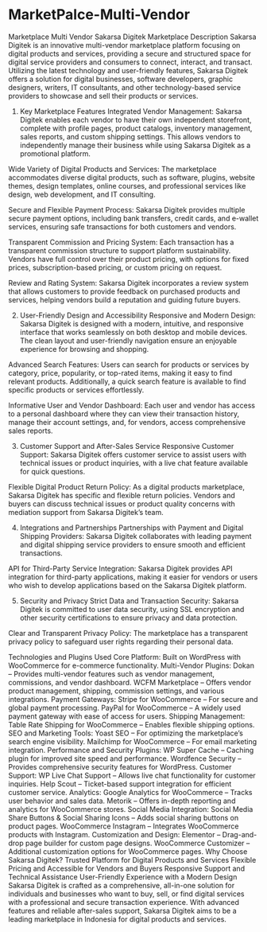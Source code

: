 # MarketPalce-Multi-Vendor
Marketplace Multi Vendor
Sakarsa Digitek Marketplace Description
Sakarsa Digitek is an innovative multi-vendor marketplace platform focusing on digital products and services, providing a secure and structured space for digital service providers and consumers to connect, interact, and transact. Utilizing the latest technology and user-friendly features, Sakarsa Digitek offers a solution for digital businesses, software developers, graphic designers, writers, IT consultants, and other technology-based service providers to showcase and sell their products or services.

1. Key Marketplace Features
Integrated Vendor Management: Sakarsa Digitek enables each vendor to have their own independent storefront, complete with profile pages, product catalogs, inventory management, sales reports, and custom shipping settings. This allows vendors to independently manage their business while using Sakarsa Digitek as a promotional platform.

Wide Variety of Digital Products and Services: The marketplace accommodates diverse digital products, such as software, plugins, website themes, design templates, online courses, and professional services like design, web development, and IT consulting.

Secure and Flexible Payment Process: Sakarsa Digitek provides multiple secure payment options, including bank transfers, credit cards, and e-wallet services, ensuring safe transactions for both customers and vendors.

Transparent Commission and Pricing System: Each transaction has a transparent commission structure to support platform sustainability. Vendors have full control over their product pricing, with options for fixed prices, subscription-based pricing, or custom pricing on request.

Review and Rating System: Sakarsa Digitek incorporates a review system that allows customers to provide feedback on purchased products and services, helping vendors build a reputation and guiding future buyers.

2. User-Friendly Design and Accessibility
Responsive and Modern Design: Sakarsa Digitek is designed with a modern, intuitive, and responsive interface that works seamlessly on both desktop and mobile devices. The clean layout and user-friendly navigation ensure an enjoyable experience for browsing and shopping.

Advanced Search Features: Users can search for products or services by category, price, popularity, or top-rated items, making it easy to find relevant products. Additionally, a quick search feature is available to find specific products or services effortlessly.

Informative User and Vendor Dashboard: Each user and vendor has access to a personal dashboard where they can view their transaction history, manage their account settings, and, for vendors, access comprehensive sales reports.

3. Customer Support and After-Sales Service
Responsive Customer Support: Sakarsa Digitek offers customer service to assist users with technical issues or product inquiries, with a live chat feature available for quick questions.

Flexible Digital Product Return Policy: As a digital products marketplace, Sakarsa Digitek has specific and flexible return policies. Vendors and buyers can discuss technical issues or product quality concerns with mediation support from Sakarsa Digitek’s team.

4. Integrations and Partnerships
Partnerships with Payment and Digital Shipping Providers: Sakarsa Digitek collaborates with leading payment and digital shipping service providers to ensure smooth and efficient transactions.

API for Third-Party Service Integration: Sakarsa Digitek provides API integration for third-party applications, making it easier for vendors or users who wish to develop applications based on the Sakarsa Digitek platform.

5. Security and Privacy
Strict Data and Transaction Security: Sakarsa Digitek is committed to user data security, using SSL encryption and other security certifications to ensure privacy and data protection.

Clear and Transparent Privacy Policy: The marketplace has a transparent privacy policy to safeguard user rights regarding their personal data.

Technologies and Plugins Used
Core Platform: Built on WordPress with WooCommerce for e-commerce functionality.
Multi-Vendor Plugins:
Dokan – Provides multi-vendor features such as vendor management, commissions, and vendor dashboard.
WCFM Marketplace – Offers vendor product management, shipping, commission settings, and various integrations.
Payment Gateways:
Stripe for WooCommerce – For secure and global payment processing.
PayPal for WooCommerce – A widely used payment gateway with ease of access for users.
Shipping Management: Table Rate Shipping for WooCommerce – Enables flexible shipping options.
SEO and Marketing Tools:
Yoast SEO – For optimizing the marketplace’s search engine visibility.
Mailchimp for WooCommerce – For email marketing integration.
Performance and Security Plugins:
WP Super Cache – Caching plugin for improved site speed and performance.
Wordfence Security – Provides comprehensive security features for WordPress.
Customer Support:
WP Live Chat Support – Allows live chat functionality for customer inquiries.
Help Scout – Ticket-based support integration for efficient customer service.
Analytics:
Google Analytics for WooCommerce – Tracks user behavior and sales data.
Metorik – Offers in-depth reporting and analytics for WooCommerce stores.
Social Media Integration:
Social Media Share Buttons & Social Sharing Icons – Adds social sharing buttons on product pages.
WooCommerce Instagram – Integrates WooCommerce products with Instagram.
Customization and Design:
Elementor – Drag-and-drop page builder for custom page designs.
WooCommerce Customizer – Additional customization options for WooCommerce pages.
Why Choose Sakarsa Digitek?
Trusted Platform for Digital Products and Services
Flexible Pricing and Accessible for Vendors and Buyers
Responsive Support and Technical Assistance
User-Friendly Experience with a Modern Design
Sakarsa Digitek is crafted as a comprehensive, all-in-one solution for individuals and businesses who want to buy, sell, or find digital services with a professional and secure transaction experience. With advanced features and reliable after-sales support, Sakarsa Digitek aims to be a leading marketplace in Indonesia for digital products and services.
